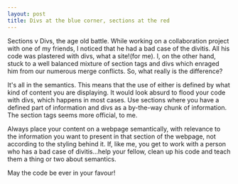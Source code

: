 ```yaml
---
layout: post
title: Divs at the blue corner, sections at the red
---
```


Sections v Divs, the age old battle. While working on a collaboration project with one of my friends, I noticed that he had a bad case of the divitis. All his code was plastered with divs, what a site!(for me). I, on the other hand, stuck to a well balanced mixture of section tags and divs which enraged him from our numerous merge conflicts. So, what really is the difference? 

It's all in the semantics. This means that the use of either is defined by what kind of content you are displaying. It would look absurd to flood your code with divs, which happens in most cases. Use sections where you have a defined part of information and divs as a by-the-way chunk of information. The section tags seems more official, to me.

Always place your content on a webpage semantically, with relevance to the information you want to present in that section of the webpage, not according to the styling behind it. If, like me, you get to work with a person who has a bad case of divitis...help your fellow, clean up his code and teach them a thing or two about semantics.

May the code be ever in your favour!